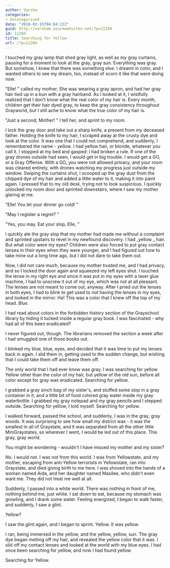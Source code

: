 ```yaml
---
author: Varsha
categories:
- Uncategorized
date: "2018-02-15T04:04:22Z"
guid: http://varsham.azurewebsites.net/?p=11204
id: 11204
title: Searching for Yellow
url: /?p=11204
---
```


I touched my gray lamp that shed gray light, as well as my gray curtains, pausing for a moment to look at the gray, gray sun. Everything was gray. But somehow, I knew that there was something else. I dreamt in color, and I wanted others to see my dream, too, instead of scorn it like that were doing now.

 "Elle! " called my mother. She was wearing a gray apron, and had her gray hair tied up in a bun with a gray hairband. As I looked at it, I wistfully realized that I don't know what the real color of my hair is. Every month, children get their hair dyed gray, to keep the gray consistency throughout Grayworld, but I still ache to know what the true color of my hair is.

 "Just a second, Mother! " I tell her, and sprint to my room.

I lock the gray door and take out a sharp knife, a present from my deceased father. Holding the knife to my hair, I scraped away at the crusty dye and look at the color. It was one that I could not comprehend, and suddenly, I remembered the name -  _yellow_. I had yellow hair, or blonde, whatever you call it. I stopped at my bed and gasped: I had broken a rule. If one of the gray drones outside had seen, I would get in big trouble. I would get a GO, or a Gray Offense. With a GO, you were not allowed privacy, and your room was cleared entirely, with drones watching my progress just outside my window. Swiping the curtains shut, I scooped up the gray dust from the chipped dye of my hair and added a little water to it, making it into paint again. I pressed that to my old desk, trying not to look suspicious. I quickly unlocked my room door and sprinted downstairs, where I saw my mother glaring at me.

 "Elle! You let your dinner go cold! "

 "May I register a regret? "

 "Yes, you may. Eat your slop, Elle, "

 

I quickly ate the gray slop that my mother had made me without a complaint and sprinted upstairs to revel in my newfound discovery. I had  _yellow _ hair. But what color were my eyes? Children were also forced to put gray contact lenses in their eyes when they were younger, and I had figured out how to take mine out a long time ago, but I did not dare to take them out.

Now, I did not care much, because my mother trusted me, and I had privacy, and so I locked the door again and squeezed my left eyes shut. I touched the lense in my right eye and since it was put in my eyes with a laser glue machine, I had to unscrew it out of my eye, which was not at all pleasant. The lenses are not meant to come out, anyway. After I pried out the lenses in both eyes, I had to blink to get used to not having the lenses in my eyes, and looked in the mirror. Ha! This was a color that I knew off the top of my head.  _Blue_.

I had read about colors in the forbidden history section of the Grayschool library by hiding it tucked inside a regular gray book. I was fascinated - why had all of this been eradicated?

I never figured out, though. The librarians removed the section a week after I had smuggled one of those books out.

I blinked my blue, blue, eyes, and decided that it was time to put my lenses back in again. I slid them in, getting used to the sudden change, but wishing that I could take them off and leave them off.

The only world that I had ever know was gray. I was searching for yellow. Yellow other than the color of my hair, but yellow of the old sun, before all color except for gray was eradicated. Searching for yellow.

I grabbed a gray sinch bag of my sister's, and stuffed some slop in a gray container in it, and a little bit of food colored gray water inside my gray waterbottle. I grabbed my gray notepad and my gray pencils and I stepped outside. Searching for yellow, I told myself. Searching for yellow.

I walked forward, passed the school, and suddenly, I was in the gray, gray woods. It was surprising to see how small my district was - it was the smallest in all of Graystate, and it was separated from all the other little  MiniGraystates, so wherever I went, I would be led out of this place. This gray, gray world.

You might be wondering - wouldn't I have missed my mother and my sister?

No. I would not. I was not from this world. I was from Yellowstate, and my mother, escaping from anti-Yellow terrorists in Yellowstate, ran into Graystate, and died giving birth to me here. I was shoved into the hands of a woman named Aida, and her daughter named Masilee, who didn't even want me. They did not treat me well at all.

Suddenly, I passed into a white world. There was nothing in front of me, nothing behind me, just white. I sat down to eat, because my stomach was growling, and I drank some water. Feeling energized, I began to walk faster, and suddenly, I saw a glint.

Yellow?

I saw the glint again, and I began to sprint. Yellow. It was yellow.

I ran, being immersed in the yellow, and the yellow, yellow, sun. The gray dye began melting off my hair, and revealed the yellow color that it was. I slid off my contact lenses and looked at the world with my blue eyes. I had once been searching for yellow, and now I had found yellow.

Searching for Yellow.

 

 